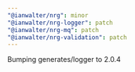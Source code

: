 ```yaml
---
"@ianwalter/nrg": minor
"@ianwalter/nrg-logger": patch
"@ianwalter/nrg-mq": patch
"@ianwalter/nrg-validation": patch
---
```


Bumping generates/logger to 2.0.4
